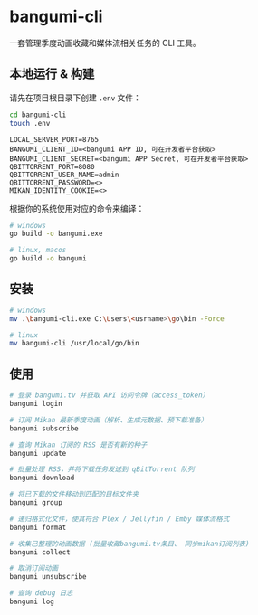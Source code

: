 # bangumi-cli

一套管理季度动画收藏和媒体流相关任务的 CLI 工具。

## 本地运行 & 构建

请先在项目根目录下创建 `.env` 文件：

```sh
cd bangumi-cli
touch .env
```

```.env
LOCAL_SERVER_PORT=8765
BANGUMI_CLIENT_ID=<bangumi APP ID, 可在开发者平台获取>
BANGUMI_CLIENT_SECRET=<bangumi APP Secret, 可在开发者平台获取>
QBITTORRENT_PORT=8080
QBITTORRENT_USER_NAME=admin
QBITTORRENT_PASSWORD=<>
MIKAN_IDENTITY_COOKIE=<>
```

根据你的系统使用对应的命令来编译：

```sh
# windows
go build -o bangumi.exe

# linux, macos
go build -o bangumi
```

## 安装

```sh
# windows
mv .\bangumi-cli.exe C:\Users\<usrname>\go\bin -Force

# linux
mv bangumi-cli /usr/local/go/bin
```

## 使用

```sh
# 登录 bangumi.tv 并获取 API 访问令牌（access_token）
bangumi login

# 订阅 Mikan 最新季度动画（解析、生成元数据、预下载准备）
bangumi subscribe

# 查询 Mikan 订阅的 RSS 是否有新的种子
bangumi update

# 批量处理 RSS，并将下载任务发送到 qBitTorrent 队列
bangumi download

# 将已下载的文件移动到匹配的目标文件夹
bangumi group

# 递归格式化文件，使其符合 Plex / Jellyfin / Emby 媒体流格式
bangumi format

# 收集已整理的动画数据 (批量收藏bangumi.tv条目、 同步mikan订阅列表)
bangumi collect

# 取消订阅动画
bangumi unsubscribe

# 查询 debug 日志
bangumi log 
```

